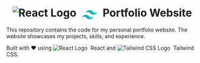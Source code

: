 <h1 align="center">
  <img src="https://cdn4.iconfinder.com/data/icons/logos-3/600/React.js_logo-512.png" alt="React Logo" height="24" style="vertical-align: text-bottom; margin-right: 8px;">
  <img src="https://raw.githubusercontent.com/imgul/imgul/refs/heads/main/logos/Tailwind-CSS-Logo.webp" alt="Tailwind CSS Logo" height="24" style="vertical-align: text-bottom; margin-right: 8px;">
  Portfolio Website
</h1>

This repository contains the code for my personal portfolio website. The website showcases my projects, skills, and experience.

Built with ❤️ using <img src="https://cdn4.iconfinder.com/data/icons/logos-3/600/React.js_logo-512.png" alt="React Logo" height="16" style="vertical-align: text-bottom; margin-right: 4px;"> React and <img src="https://seeklogo.com/images/T/tailwind-css-logo-5AD4175897-seeklogo.com.png" alt="Tailwind CSS Logo" height="16" style="vertical-align: text-bottom; margin-right: 4px;"> Tailwind CSS.
